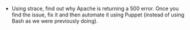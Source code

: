 - Using strace, find out why Apache is returning a 500 error. Once you find the issue, fix it and then automate it using Puppet (instead of using Bash as we were previously doing).